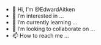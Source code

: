 - 👋 Hi, I’m @EdwardAitken
- 👀 I’m interested in ...
- 🌱 I’m currently learning ...
- 💞️ I’m looking to collaborate on ...
- 📫 How to reach me ...

<!---
EdwardAitken/EdwardAitken is a ✨ special ✨ repository because its `README.md` (this file) appears on your GitHub profile.
You can click the Preview link to take a look at your changes.
--->
